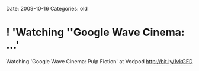 Date: 2009-10-16
Categories: old

# ! 'Watching ''Google Wave Cinema: ...'

Watching 'Google Wave Cinema:  Pulp Fiction' at Vodpod <a href="http://bit.ly/1vkGFD" rel="nofollow">http://bit.ly/1vkGFD</a>
